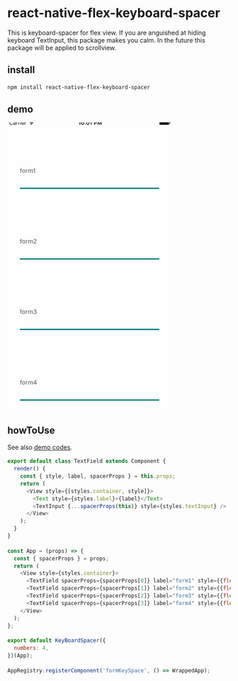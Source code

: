 # react-native-flex-keyboard-spacer
This is keyboard-spacer for flex view.
If you are anguished at hiding keyboard TextInput, this package makes you calm.
In the future this package will be applied to scrollview.

## install

```sh
npm install react-native-flex-keyboard-spacer
```

## demo
![formspacerdemo](./formSpacer.gif)

## howToUse

See also [demo codes](./demo).

```js
export default class TextField extends Component {
  render() {
    const { style, label, spacerProps } = this.props;
    return (
      <View style={[styles.container, style]}>
        <Text style={styles.label}>{label}</Text>
        <TextInput {...spacerProps(this)} style={styles.textInput} />
      </View>
    );
  }
}

const App = (props) => {
  const { spacerProps } = props;
  return (
    <View style={styles.container}>
      <TextField spacerProps={spacerProps[0]} label="form1" style={{flex: 4}} />
      <TextField spacerProps={spacerProps[1]} label="form2" style={{flex: 3}} />
      <TextField spacerProps={spacerProps[2]} label="form3" style={{flex: 2}} />
      <TextField spacerProps={spacerProps[3]} label="form4" style={{flex: 1}} />
    </View>
  );
};

export default KeyBoardSpacer({
  numbers: 4,
})(App);

AppRegistry.registerComponent('formKeySpace', () => WrappedApp);
```
